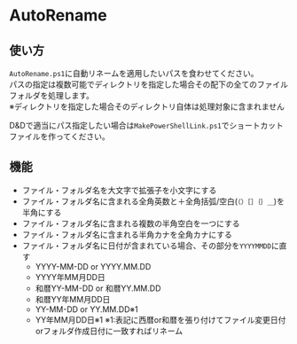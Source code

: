 # AutoRename

## 使い方

``AutoRename.ps1``に自動リネームを適用したいパスを食わせてください。<br>
パスの指定は複数可能でディレクトリを指定した場合その配下の全てのファイルフォルダを処理します。<br>
※ディレクトリを指定した場合そのディレクトリ自体は処理対象に含まれません

D&Dで適当にパス指定したい場合は``MakePowerShellLink.ps1``でショートカットファイルを作ってください。

## 機能

* ファイル・フォルダ名を大文字で拡張子を小文字にする
* ファイル・フォルダ名に含まれる全角英数と＋全角括弧/空白(``（）［］｛｝＿``)を半角にする
* ファイル・フォルダ名に含まれる複数の半角空白を一つにする
* ファイル・フォルダ名に含まれる半角カナを全角カナにする
* ファイル・フォルダ名に日付が含まれている場合、その部分を``YYYYMMDD``に直す
  * YYYY-MM-DD or YYYY.MM.DD
  * YYYY年MM月DD日
  * 和暦YY-MM-DD or 和暦YY.MM.DD 
  * 和暦YY年MM月DD日
  * YY-MM-DD or YY.MM.DD※1
  * YY年MM月DD日※1
※1:表記に西暦or和暦を張り付けてファイル変更日付orフォルダ作成日付に一致すればリネーム
